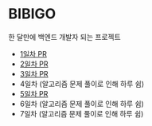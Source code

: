 # BIBIGO
한 달만에 백엔드 개발자 되는 프로젝트

- [1일차 PR](https://github.com/Leesin0222/BIBIGO/pull/1)
- [2일차 PR](https://github.com/Leesin0222/BIBIGO/pull/2)
- [3일차 PR](https://github.com/Leesin0222/BIBIGO/pull/3)
- 4일차 (알고리즘 문제 풀이로 인해 하루 쉼)
- [5일차 PR](https://github.com/Leesin0222/BIBIGO/pull/4)
- 6일차 (알고리즘 문제 풀이로 인해 하루 쉼)
- 7일차 (알고리즘 문제 풀이로 인해 하루 쉼)
